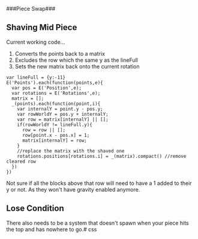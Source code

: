 ###Piece Swap###

Shaving Mid Piece
-----------------

Current working code...

1. Converts the points back to a matrix 
2. Excludes the row which the same y as the lineFull
3. Sets the new matrix back onto the current rotation

```
var lineFull = {y:-11}
E('Points').each(function(points,e){
  var pos = E('Position',e);
  var rotations = E('Rotations',e);
  matrix = [];
  _(points).each(function(point,i){
    var internalY = point.y - pos.y;
    var rowWorldY = pos.y + internalY;
    var row = matrix[internalY] || [];
    if(rowWorldY != lineFull.y){
      row = row || [];
      row[point.x - pos.x] = 1;
      matrix[internalY] = row;
    }
    //replace the matrix with the shaved one
    rotations.positions[rotations.i] = _(matrix).compact() //remove cleared row
  })
})
```

Not sure if all the blocks above that row will need to have a 1 added to their y or not.  As they won't have gravity enabled anymore.

Lose Condition
--------------

There also needs to be a system that doesn't spawn when your piece hits the top and has nowhere to go.# css
